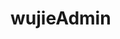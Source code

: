 <!--
 * @Author: your name
 * @Date: 2022-09-28 14:37:17
 * @LastEditTime: 2022-09-28 14:40:40
 * @LastEditors: yuhan
 * @Description: 
 * @FilePath: \wujie-admin\README.md
-->
# wujieAdmin
